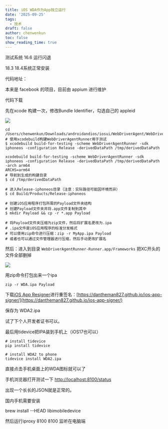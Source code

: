 ```yaml
---
title: iOS WDA作为App独立运行
date: '2025-09-25'
tags:
  - 技术
draft: false
author: chenwenkun
toc: false
show_reading_time: true
---
```

测试系统 16.6 运行闪退

18.3 18.4系统正常安装

代码地址：

本来是 facebook 的项目，目前由 appium 进行维护

代码下载

先在xcode 构建一次，修改Bundle Identifier，勾选自己的 appleid

![](https://prod-files-secure.s3.us-west-2.amazonaws.com/c205fb54-92b2-4987-8be3-972b67d27acc/cb756a73-27bc-4b0d-951a-858df3344b59/image.png?X-Amz-Algorithm=AWS4-HMAC-SHA256&X-Amz-Content-Sha256=UNSIGNED-PAYLOAD&X-Amz-Credential=ASIAZI2LB4663QV2DQ4Q%2F20251030%2Fus-west-2%2Fs3%2Faws4_request&X-Amz-Date=20251030T122128Z&X-Amz-Expires=3600&X-Amz-Security-Token=IQoJb3JpZ2luX2VjEDQaCXVzLXdlc3QtMiJHMEUCIQDD3d6crt8VJrBOloMcVSMwFkeQquxrwrc8iiayiZVgOQIgSIbhLofdoVIG8SVAI8QTIeDR338xJ%2FYsNnm6X4xbRcQqiAQI7f%2F%2F%2F%2F%2F%2F%2F%2F%2F%2FARAAGgw2Mzc0MjMxODM4MDUiDIoUK7IfDqF0B8J42CrcAzBKNZZRLkXd9v0T9OtYxcmSsHPIi22bsA6f9pnSGXlGwMjngkz29zuo8Wv1orCMeo1yn%2BG1RAhxZTCGI63lJBj8zF%2B1P79jfLemCMzCKOwoFV%2FzkaCFxi14JmyDIIAFZkyPMekRaBT5SwfqFc3ZxHFikmfpjj2TEY%2B%2BwE4PAPjxHBgItRdEDkqGXUugrwDtnLVw7OS4GYTva4RH9Us96jfDwjN0OG%2Br%2Fsit%2Bau0Ah0z4m31PjBPu58yCa2siYmU5tYLx7xfM9BgGtRTKvFWJXWpEcXz0bUNSuWuitd3M8d3L1D0BOEEPMGPAuTWEeIug9Y3X8BRXq1ZJ1%2Fi2REBTn8s0aZVnIo6t1NLFdoBv9POcwYHIM6TKSXgJBaWG18lb4Ijlh8cGVUcLQq774WQFsaxquyv1gvzOyf1xvjmN0PIBFEiyUTBZgASdyIBLTij87DrO1H3o6LtDTTqMoFfH6G%2Bb2bFIGW0q4gGWHldD1FdEsDmC3rn8CoLEGy3YHJDvaJsksUSHzguZedU%2B%2FBqwwethCVinPWF%2FlKlClm136QVanDFXargsn2AnTcbLXKES4mRBc0kDxg9q212NgG6ktAPhkrtoUJ1VKYLF8F%2FHfZ4CWMmT701S2ABF1KKMOSqjcgGOqUBc79aixzl7PqNqz3GXWnt15xvf03W5a4wbf1J6uu5htiGVYs7kZNhRK90H41tBYQunqOgCTKIPTCaokpVXxJrfsVni3rsl8aXVMaefkMqHbpaQ4wGKWiFBdz9hCwQcwNQzAhwSggB1EROEKGpVH930akhfDcKUEnTegY%2BGeEWQU5oY6UEd3UILPe6sUKoohRE4NIQPJmFzhS4%2FmSKK6VwE52a%2FvnS&X-Amz-Signature=c1307d1c16a0617d897a7a3a569b89b80da5c9fdeeebf23955555989f6dfe8af&X-Amz-SignedHeaders=host&x-amz-checksum-mode=ENABLED&x-id=GetObject)

```shell
cd /Users/chenwenkun/Downloads/androidandios/iosui/WebDriverAgent/WebDriverAgent
# 使用xcodebuild构建WebDriverAgentRunner用于测试
$ xcodebuild build-for-testing -scheme WebDriverAgentRunner -sdk iphoneos -configuration Release -derivedDataPath /tmp/derivedDataPath

xcodebuild build-for-testing -scheme WebDriverAgentRunner -sdk iphoneos -configuration Release -derivedDataPath /tmp/derivedDataPath -arch arm64
ARCHS=arm64
# 导航到生成的构建目录
$ cd /tmp/derivedDataPath

# 进入Release-iphoneos目录（注意：实际路径可能因环境而异）
$ cd Build/Products/Release-iphoneos

# 创建iOS应用程序打包所需的Payload文件夹结构
# 创建Payload文件夹并将.app文件复制到其中
$ mkdir Payload && cp -r *.app Payload

# 将Payload文件夹压缩为zip文件，然后将扩展名更改为.ipa
# .ipa文件是iOS应用程序的标准分发格式
# 可以使用zip命令进行压缩：zip -r MyApp.ipa Payload
# 或者也可以通过文件管理器进行压缩，然后手动更改扩展名
```

然后：进入到目录 `WebDriverAgentRunner-Runner.app/Frameworks` 把XC开头的文件全部删掉

![](https://prod-files-secure.s3.us-west-2.amazonaws.com/c205fb54-92b2-4987-8be3-972b67d27acc/358b8d2b-1bfe-4fb9-beb5-83e1de5f201e/image.png?X-Amz-Algorithm=AWS4-HMAC-SHA256&X-Amz-Content-Sha256=UNSIGNED-PAYLOAD&X-Amz-Credential=ASIAZI2LB4663QV2DQ4Q%2F20251030%2Fus-west-2%2Fs3%2Faws4_request&X-Amz-Date=20251030T122128Z&X-Amz-Expires=3600&X-Amz-Security-Token=IQoJb3JpZ2luX2VjEDQaCXVzLXdlc3QtMiJHMEUCIQDD3d6crt8VJrBOloMcVSMwFkeQquxrwrc8iiayiZVgOQIgSIbhLofdoVIG8SVAI8QTIeDR338xJ%2FYsNnm6X4xbRcQqiAQI7f%2F%2F%2F%2F%2F%2F%2F%2F%2F%2FARAAGgw2Mzc0MjMxODM4MDUiDIoUK7IfDqF0B8J42CrcAzBKNZZRLkXd9v0T9OtYxcmSsHPIi22bsA6f9pnSGXlGwMjngkz29zuo8Wv1orCMeo1yn%2BG1RAhxZTCGI63lJBj8zF%2B1P79jfLemCMzCKOwoFV%2FzkaCFxi14JmyDIIAFZkyPMekRaBT5SwfqFc3ZxHFikmfpjj2TEY%2B%2BwE4PAPjxHBgItRdEDkqGXUugrwDtnLVw7OS4GYTva4RH9Us96jfDwjN0OG%2Br%2Fsit%2Bau0Ah0z4m31PjBPu58yCa2siYmU5tYLx7xfM9BgGtRTKvFWJXWpEcXz0bUNSuWuitd3M8d3L1D0BOEEPMGPAuTWEeIug9Y3X8BRXq1ZJ1%2Fi2REBTn8s0aZVnIo6t1NLFdoBv9POcwYHIM6TKSXgJBaWG18lb4Ijlh8cGVUcLQq774WQFsaxquyv1gvzOyf1xvjmN0PIBFEiyUTBZgASdyIBLTij87DrO1H3o6LtDTTqMoFfH6G%2Bb2bFIGW0q4gGWHldD1FdEsDmC3rn8CoLEGy3YHJDvaJsksUSHzguZedU%2B%2FBqwwethCVinPWF%2FlKlClm136QVanDFXargsn2AnTcbLXKES4mRBc0kDxg9q212NgG6ktAPhkrtoUJ1VKYLF8F%2FHfZ4CWMmT701S2ABF1KKMOSqjcgGOqUBc79aixzl7PqNqz3GXWnt15xvf03W5a4wbf1J6uu5htiGVYs7kZNhRK90H41tBYQunqOgCTKIPTCaokpVXxJrfsVni3rsl8aXVMaefkMqHbpaQ4wGKWiFBdz9hCwQcwNQzAhwSggB1EROEKGpVH930akhfDcKUEnTegY%2BGeEWQU5oY6UEd3UILPe6sUKoohRE4NIQPJmFzhS4%2FmSKK6VwE52a%2FvnS&X-Amz-Signature=ed33733ac9d77d3bf032ee275e43abdfef62c97df174910b235c0ea37a65ea0a&X-Amz-SignedHeaders=host&x-amz-checksum-mode=ENABLED&x-id=GetObject)

用zip命令打包出来一个ipa

```shell
zip -r WDA.ipa Payload
```

下载[iOS App Resigner](https://zhida.zhihu.com/search?content_id=237756070&content_type=Article&match_order=1&q=iOS%20App%20Resigner&zd_token=eyJhbGciOiJIUzI1NiIsInR5cCI6IkpXVCJ9.eyJpc3MiOiJ6aGlkYV9zZXJ2ZXIiLCJleHAiOjE3NDQzNTQ0ODAsInEiOiJpT1MgQXBwIFJlc2lnbmVyIiwiemhpZGFfc291cmNlIjoiZW50aXR5IiwiY29udGVudF9pZCI6MjM3NzU2MDcwLCJjb250ZW50X3R5cGUiOiJBcnRpY2xlIiwibWF0Y2hfb3JkZXIiOjEsInpkX3Rva2VuIjpudWxsfQ.XGwOKX0ujlvhojSuRT3SlA0sDFnQK-FxDJr60CX6YqU&zhida_source=entity)进行重签名：[https://dantheman827.github.io/ios-app-signer/](https://dantheman827.github.io/ios-app-signer/)

保存为 WDA2.ipa

试了下个人开发者证书可以。

最后用tidevice把IPA装到手机上（iOS17也可以）

```shell
# install tidevice
pip install tidevice

# install WDA2 to phone
tidevice install WDA2.ipa
```

直接点击手机桌面上的WDA图标就可以了

手机浏览器打开测试一下 [http://localhost:8100/status](http://localhost:8100/status)

出现一个长长的JSON就是正常的。

国内手机需要安装

brew install --HEAD libimobiledevice

然后运行iproxy 8100 8100 监听在电脑端
